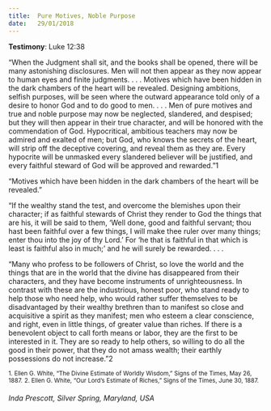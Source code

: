 ```yaml
---
title:  Pure Motives, Noble Purpose
date:   29/01/2018
---
```


**Testimony**: Luke 12:38

“When the Judgment shall sit, and the books shall be opened, there will be many astonishing disclosures. Men will not then appear as they now appear to human eyes and finite judgments. . . . Motives which have been hidden in the dark chambers of the heart will be revealed. Designing ambitions, selfish purposes, will be seen where the outward appearance told only of a desire to honor God and to do good to men. . . . Men of pure motives and true and noble purpose may now be neglected, slandered, and despised; but they will then appear in their true character, and will be honored with the commendation of God. Hypocritical, ambitious teachers may now be admired and exalted of men; but God, who knows the secrets of the heart, will strip off the deceptive covering, and reveal them as they are. Every hypocrite will be unmasked every slandered believer will be justified, and every faithful steward of God will be approved and rewarded.”1

“Motives which have been hidden in the dark chambers of the heart will be revealed.”

“If the wealthy stand the test, and overcome the blemishes upon their character; if as faithful stewards of Christ they render to God the things that are his, it will be said to them, ‘Well done, good and faithful servant; thou hast been faithful over a few things, I will make thee ruler over many things; enter thou into the joy of thy Lord.’ For ‘he that is faithful in that which is least is faithful also in much;’ and he will surely be rewarded. . . .

“Many who profess to be followers of Christ, so love the world and the things that are in the world that the divine has disappeared from their characters, and they have become instruments of unrighteousness. In contrast with these are the industrious, honest poor, who stand ready to help those who need help, who would rather suffer themselves to be disadvantaged by their wealthy brethren than to manifest so close and acquisitive a spirit as they manifest; men who esteem a clear conscience, and right, even in little things, of greater value than riches. If there is a benevolent object to call forth means or labor, they are the first to be interested in it. They are so ready to help others, so willing to do all the good in their power, that they do not amass wealth; their earthly possessions do not increase.”2

<sup>1. Ellen G. White, “The Divine Estimate of Worldly Wisdom,” Signs of the Times, May 26, 1887.</sup>
<sup>2. Ellen G. White, “Our Lord’s Estimate of Riches,” Signs of the Times, June 30, 1887.</sup>

_Inda Prescott, Silver Spring, Maryland, USA_